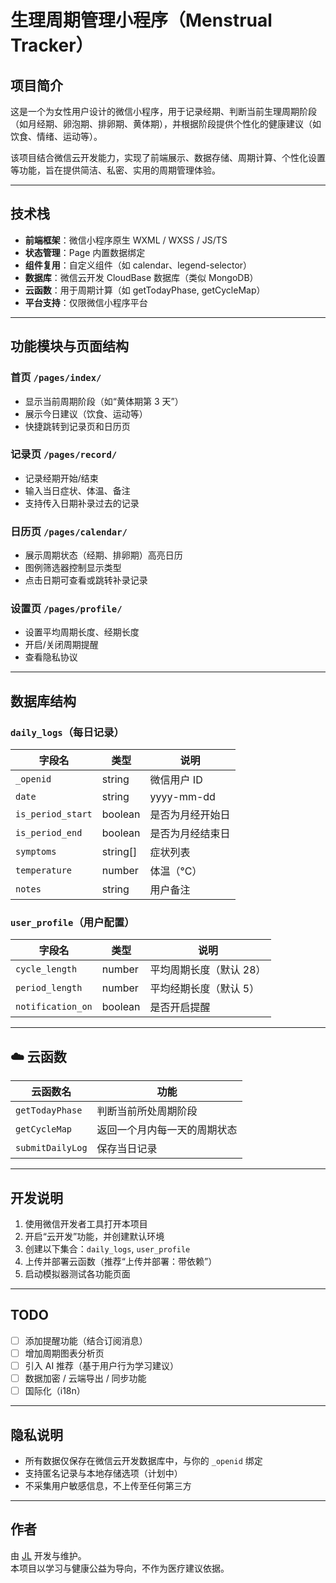 # 生理周期管理小程序（Menstrual Tracker）

## 项目简介

这是一个为女性用户设计的微信小程序，用于记录经期、判断当前生理周期阶段（如月经期、卵泡期、排卵期、黄体期），并根据阶段提供个性化的健康建议（如饮食、情绪、运动等）。

该项目结合微信云开发能力，实现了前端展示、数据存储、周期计算、个性化设置等功能，旨在提供简洁、私密、实用的周期管理体验。

---

## 技术栈

- **前端框架**：微信小程序原生 WXML / WXSS / JS/TS
- **状态管理**：Page 内置数据绑定
- **组件复用**：自定义组件（如 calendar、legend-selector）
- **数据库**：微信云开发 CloudBase 数据库（类似 MongoDB）
- **云函数**：用于周期计算（如 getTodayPhase, getCycleMap）
- **平台支持**：仅限微信小程序平台

---

## 功能模块与页面结构

### 首页 `/pages/index/`

- 显示当前周期阶段（如“黄体期第 3 天”）
- 展示今日建议（饮食、运动等）
- 快捷跳转到记录页和日历页

### 记录页 `/pages/record/`

- 记录经期开始/结束
- 输入当日症状、体温、备注
- 支持传入日期补录过去的记录

### 日历页 `/pages/calendar/`

- 展示周期状态（经期、排卵期）高亮日历
- 图例筛选器控制显示类型
- 点击日期可查看或跳转补录记录

### 设置页 `/pages/profile/`

- 设置平均周期长度、经期长度
- 开启/关闭周期提醒
- 查看隐私协议

---

## 数据库结构

### `daily_logs`（每日记录）

| 字段名            | 类型     | 说明             |
| ----------------- | -------- | ---------------- |
| `_openid`         | string   | 微信用户 ID      |
| `date`            | string   | yyyy-mm-dd       |
| `is_period_start` | boolean  | 是否为月经开始日 |
| `is_period_end`   | boolean  | 是否为月经结束日 |
| `symptoms`        | string[] | 症状列表         |
| `temperature`     | number   | 体温（°C）       |
| `notes`           | string   | 用户备注         |

### `user_profile`（用户配置）

| 字段名            | 类型    | 说明                    |
| ----------------- | ------- | ----------------------- |
| `cycle_length`    | number  | 平均周期长度（默认 28） |
| `period_length`   | number  | 平均经期长度（默认 5）  |
| `notification_on` | boolean | 是否开启提醒            |

---

## ☁️ 云函数

| 云函数名         | 功能                         |
| ---------------- | ---------------------------- |
| `getTodayPhase`  | 判断当前所处周期阶段         |
| `getCycleMap`    | 返回一个月内每一天的周期状态 |
| `submitDailyLog` | 保存当日记录                 |

---

## 开发说明

1. 使用微信开发者工具打开本项目
2. 开启“云开发”功能，并创建默认环境
3. 创建以下集合：`daily_logs`, `user_profile`
4. 上传并部署云函数（推荐“上传并部署：带依赖”）
5. 启动模拟器测试各功能页面

---

## TODO

- [ ] 添加提醒功能（结合订阅消息）
- [ ] 增加周期图表分析页
- [ ] 引入 AI 推荐（基于用户行为学习建议）
- [ ] 数据加密 / 云端导出 / 同步功能
- [ ] 国际化（i18n）

---

## 隐私说明

- 所有数据仅保存在微信云开发数据库中，与你的 `_openid` 绑定
- 支持匿名记录与本地存储选项（计划中）
- 不采集用户敏感信息，不上传至任何第三方

---

## 作者

由 [JL](https://github.com/jlog-dev) 开发与维护。  
本项目以学习与健康公益为导向，不作为医疗建议依据。
